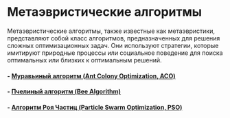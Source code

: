 # Метаэвристические алгоритмы

Метаэвристические алгоритмы, также известные как метаэвристики, представляют собой класс алгоритмов, предназначенных для решения сложных оптимизационных задач. Они используют стратегии, которые имитируют природные процессы или социальное поведение для поиска оптимальных или близких к оптимальным решений.

#### - [Муравьиный алгоритм (Ant Colony Optimization, ACO)](ant_colony.md)
#### - [Пчелиный алгоритм (Bee Algorithm)](bee_alg.md)
#### - [Алгоритм Роя Частиц (Particle Swarm Optimization, PSO)](particle_swarm.md)






